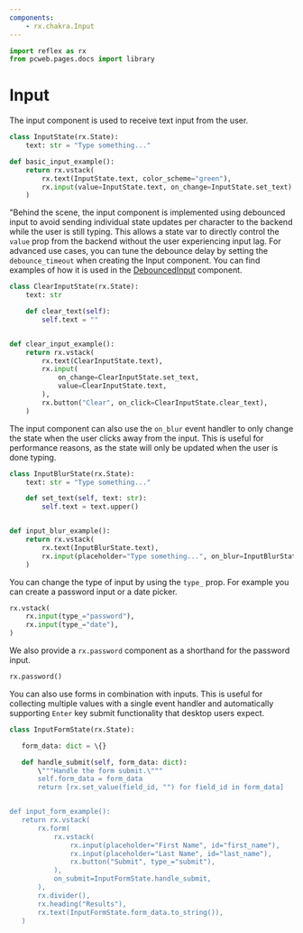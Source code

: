 ```yaml
---
components:
    - rx.chakra.Input
---
```


```python exec
import reflex as rx
from pcweb.pages.docs import library
```

# Input

The input component is used to receive text input from the user.

```python demo exec
class InputState(rx.State):
    text: str = "Type something..."

def basic_input_example():
    return rx.vstack(
        rx.text(InputState.text, color_scheme="green"),
        rx.input(value=InputState.text, on_change=InputState.set_text)
    )
```

"Behind the scene, the input component is implemented using debounced input to avoid sending individual state updates per character to the backend while the user is still typing.
This allows a state var to directly control the `value` prop from the backend without the user experiencing input lag.
For advanced use cases, you can tune the debounce delay by setting the `debounce_timeout` when creating the Input component.
You can find examples of how it is used in the [DebouncedInput]({library.forms.debounce.path}) component.


```python demo exec
class ClearInputState(rx.State):
    text: str

    def clear_text(self):
        self.text = ""


def clear_input_example():
    return rx.vstack(
        rx.text(ClearInputState.text),
        rx.input(
            on_change=ClearInputState.set_text,
            value=ClearInputState.text,
        ),
        rx.button("Clear", on_click=ClearInputState.clear_text),
    )
```

The input component can also use the `on_blur` event handler to only change the state when the user clicks away from the input.
This is useful for performance reasons, as the state will only be updated when the user is done typing.


```python demo exec
class InputBlurState(rx.State):
    text: str = "Type something..."

    def set_text(self, text: str):
        self.text = text.upper()


def input_blur_example():
    return rx.vstack(
        rx.text(InputBlurState.text),
        rx.input(placeholder="Type something...", on_blur=InputBlurState.set_text)
    )
```

You can change the type of input by using the `type_` prop.
For example you can create a password input or a date picker.

```python demo
rx.vstack(
    rx.input(type_="password"),
    rx.input(type_="date"),
)
```

We also provide a `rx.password` component as a shorthand for the password input.

```python demo
rx.password()
```

 You can also use forms in combination with inputs.
 This is useful for collecting multiple values with a single event handler and automatically supporting `Enter` key submit functionality that desktop users expect.


 ```python demo exec
 class InputFormState(rx.State):

    form_data: dict = \{}

    def handle_submit(self, form_data: dict):
        \"""Handle the form submit.\"""
        self.form_data = form_data
        return [rx.set_value(field_id, "") for field_id in form_data]


def input_form_example():
    return rx.vstack(
        rx.form(
            rx.vstack(
                rx.input(placeholder="First Name", id="first_name"),
                rx.input(placeholder="Last Name", id="last_name"),
                rx.button("Submit", type_="submit"),
            ),
            on_submit=InputFormState.handle_submit,
        ),
        rx.divider(),
        rx.heading("Results"),
        rx.text(InputFormState.form_data.to_string()),
    )
 ```